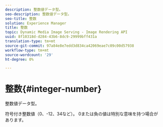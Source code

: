 ```yaml
---
description: 整数値データ型。
seo-description: 整数値データ型。
seo-title: 整数
solution: Experience Manager
title: 整数
topic: Dynamic Media Image Serving - Image Rendering API
uuid: 8f10318d-d284-43b6-8dc9-29999bff431a
translation-type: tm+mt
source-git-commit: 97a84e8e7edd3d834ca42069eae7c09c00d57938
workflow-type: tm+mt
source-wordcount: '29'
ht-degree: 0%

---
```



# 整数{#integer-number}

整数値データ型。

符号付き整数値（0、-12、34など）。 0または負の値は特別な意味を持つ場合があります。

